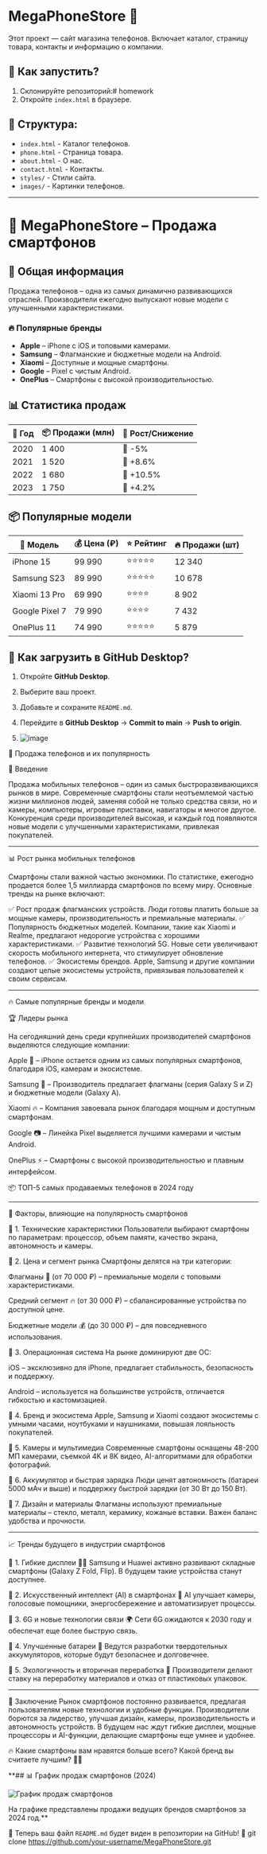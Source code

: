 # MegaPhoneStore 📱

Этот проект — сайт магазина телефонов. Включает каталог, страницу товара, контакты и информацию о компании.

## 🚀 Как запустить?
1. Склонируйте репозиторий:# homework
2. Откройте `index.html` в браузере.

## 📜 Структура:
- `index.html` - Каталог телефонов.
- `phone.html` - Страница товара.
- `about.html` - О нас.
- `contact.html` - Контакты.
- `styles/` - Стили сайта.
- `images/` - Картинки телефонов.

---
# 📱 MegaPhoneStore – Продажа смартфонов  

## 📌 Общая информация  
Продажа телефонов – одна из самых динамично развивающихся отраслей. Производители ежегодно выпускают новые модели с улучшенными характеристиками.  

### 🔥 Популярные бренды  
- **Apple** – iPhone с iOS и топовыми камерами.  
- **Samsung** – Флагманские и бюджетные модели на Android.  
- **Xiaomi** – Доступные и мощные смартфоны.  
- **Google** – Pixel с чистым Android.  
- **OnePlus** – Смартфоны с высокой производительностью.  

## 📊 Статистика продаж  

| 📅 Год   | 📦 Продажи (млн) | 🔼 Рост/Снижение |
|---------|----------------|----------------|
| 2020    | 1 400          | 🔽 -5%        |
| 2021    | 1 520          | 🔼 +8.6%      |
| 2022    | 1 680          | 🔼 +10.5%     |
| 2023    | 1 750          | 🔼 +4.2%      |

## 📦 Популярные модели  

| 📱 Модель         | 💰 Цена (₽) | ⭐ Рейтинг | 🔥 Продажи (шт) |
|------------------|------------|-----------|----------------|
| iPhone 15       | 99 990      | ⭐⭐⭐⭐⭐     | 12 340         |
| Samsung S23     | 89 990      | ⭐⭐⭐⭐⭐     | 10 678         |
| Xiaomi 13 Pro   | 69 990      | ⭐⭐⭐⭐      | 8 902          |
| Google Pixel 7  | 79 990      | ⭐⭐⭐⭐      | 7 432          |
| OnePlus 11      | 74 990      | ⭐⭐⭐⭐⭐     | 5 879          |

## 🚀 Как загрузить в GitHub Desktop?  

1. Откройте **GitHub Desktop**.  
2. Выберите ваш проект.  
3. Добавьте и сохраните `README.md`.  
4. Перейдите в **GitHub Desktop** → **Commit to main** → **Push to origin**.

5. ![image](https://github.com/user-attachments/assets/b157cb3e-7754-4a59-a14e-8738417525c2)

📱 Продажа телефонов и их популярность

📌 Введение

Продажа мобильных телефонов – один из самых быстроразвивающихся рынков в мире. Современные смартфоны стали неотъемлемой частью жизни миллионов людей, заменяя собой не только средства связи, но и камеры, компьютеры, игровые приставки, навигаторы и многое другое. Конкуренция среди производителей высокая, и каждый год появляются новые модели с улучшенными характеристиками, привлекая покупателей.


---

📊 Рост рынка мобильных телефонов

Смартфоны стали важной частью экономики. По статистике, ежегодно продается более 1,5 миллиарда смартфонов по всему миру. Основные тренды на рынке включают:

✅ Рост продаж флагманских устройств. Люди готовы платить больше за мощные камеры, производительность и премиальные материалы.
✅ Популярность бюджетных моделей. Компании, такие как Xiaomi и Realme, предлагают недорогие устройства с хорошими характеристиками.
✅ Развитие технологий 5G. Новые сети увеличивают скорость мобильного интернета, что стимулирует обновление телефонов.
✅ Экосистемы брендов. Apple, Samsung и другие компании создают целые экосистемы устройств, привязывая пользователей к своим сервисам.


---

🔥 Самые популярные бренды и модели

🏆 Лидеры рынка

На сегодняшний день среди крупнейших производителей смартфонов выделяются следующие компании:

Apple 🍏 – iPhone остается одним из самых популярных смартфонов, благодаря iOS, камерам и экосистеме.

Samsung 📱 – Производитель предлагает флагманы (серия Galaxy S и Z) и бюджетные модели (Galaxy A).

Xiaomi 🔥 – Компания завоевала рынок благодаря мощным и доступным смартфонам.

Google 📷 – Линейка Pixel выделяется лучшими камерами и чистым Android.

OnePlus ⚡ – Смартфоны с высокой производительностью и плавным интерфейсом.


📦 ТОП-5 самых продаваемых телефонов в 2024 году


---

🚀 Факторы, влияющие на популярность смартфонов

📌 1. Технические характеристики
Пользователи выбирают смартфоны по параметрам: процессор, объем памяти, качество экрана, автономность и камеры.

📌 2. Цена и сегмент рынка
Смартфоны делятся на три категории:

Флагманы 💎 (от 70 000 ₽) – премиальные модели с топовыми характеристиками.

Средний сегмент 🔥 (от 30 000 ₽) – сбалансированные устройства по доступной цене.

Бюджетные модели 💰 (до 30 000 ₽) – для повседневного использования.


📌 3. Операционная система
На рынке доминируют две ОС:

iOS – эксклюзивно для iPhone, предлагает стабильность, безопасность и поддержку.

Android – используется на большинстве устройств, отличается гибкостью и кастомизацией.


📌 4. Бренд и экосистема
Apple, Samsung и Xiaomi создают экосистемы с умными часами, ноутбуками и наушниками, повышая лояльность покупателей.

📌 5. Камеры и мультимедиа
Современные смартфоны оснащены 48-200 МП камерами, съемкой 4K и 8K видео, AI-алгоритмами для обработки фотографий.

📌 6. Аккумулятор и быстрая зарядка
Люди ценят автономность (батареи 5000 мАч и выше) и поддержку быстрой зарядки (от 30 Вт до 150 Вт).

📌 7. Дизайн и материалы
Флагманы используют премиальные материалы – стекло, металл, керамику, кожаные вставки. Важен баланс удобства и прочности.


---

📈 Тренды будущего в индустрии смартфонов

📢 1. Гибкие дисплеи 📱📖
Samsung и Huawei активно развивают складные смартфоны (Galaxy Z Fold, Flip). В будущем такие устройства станут доступнее.

📢 2. Искусственный интеллект (AI) в смартфонах 🤖
AI улучшает камеры, голосовые помощники, энергосбережение и автоматизирует процессы.

📢 3. 6G и новые технологии связи 🌍
Сети 6G ожидаются к 2030 году и обеспечат еще более быструю связь.

📢 4. Улучшенные батареи 🔋
Ведутся разработки твердотельных аккумуляторов, которые будут безопаснее и долговечнее.

📢 5. Экологичность и вторичная переработка 🌱
Производители делают ставку на переработку материалов и отказ от пластиковых упаковок.


---

📩 Заключение
Рынок смартфонов постоянно развивается, предлагая пользователям новые технологии и удобные функции. Производители борются за лидерство, улучшая дизайн, камеры, производительность и автономность устройств. В будущем нас ждут гибкие дисплеи, мощные процессоры и AI-функции, делающие смартфоны еще умнее и удобнее.

🔥 Какие смартфоны вам нравятся больше всего? Какой бренд вы считаете лучшим? 📱💬

**## 📊 График продаж смартфонов (2024)

![График продаж смартфонов](images/sales_chart.png)

На графике представлены продажи ведущих брендов смартфонов за 2024 год.**

📌 Теперь ваш файл `README.md` будет виден в репозитории на GitHub! 🚀
git clone https://github.com/your-username/MegaPhoneStore.git
